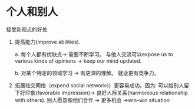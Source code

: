 # 个人和别人

接受新观点的好处

1. 提高能力(improve abilities).  

   a. 每个人都有优缺点-> 需要不断学习。 与他人交流可以expose us to various kinds of opinions -> keep our mind updated. 

   b. 对某个特定的领域学习 -> 有更深的理解。 就业更有竞争力。

2. 拓展社交网络（expend social networks）更容易成功。因为: 可以给别人留下好印象(favorable impression)-> 良好人际关系(harmonious relationship with others). 别人愿意和他们合作 -> 更多机会 ->win-win situation
